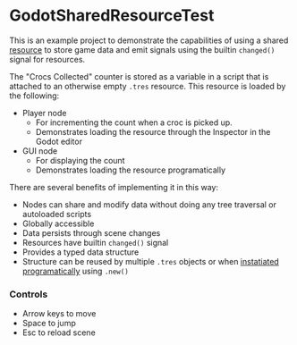 # GodotSharedResourceTest
This is an example project to demonstrate the capabilities of using a shared [resource](https://docs.godotengine.org/en/stable/tutorials/scripting/resources.html) to store game data and emit signals using the builtin `changed()` signal for resources.

The "Crocs Collected" counter is stored as a variable in a script that is attached to an otherwise empty `.tres` resource. This resource is loaded by the following:
- Player node
  - For incrementing the count when a croc is picked up.
  - Demonstrates loading the resource through the Inspector in the Godot editor
- GUI node
  - For displaying the count
  - Demonstrates loading the resource programatically

There are several benefits of implementing it in this way:
- Nodes can share and modify data without doing any tree traversal or autoloaded scripts
- Globally accessible
- Data persists through scene changes
- Resources have builtin `changed()` signal
- Provides a typed data structure
- Structure can be reused by multiple `.tres` objects or when [instatiated programatically](https://docs.godotengine.org/en/stable/tutorials/scripting/resources.html) using `.new()`

### Controls
- Arrow keys to move
- Space to jump
- Esc to reload scene
